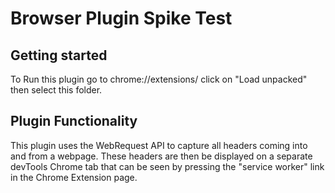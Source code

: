 # Browser Plugin Spike Test


## Getting started

To Run this plugin go to chrome://extensions/ click on "Load unpacked" then select this folder.

## Plugin Functionality

This plugin uses the WebRequest API to capture all headers coming into and from a webpage. These headers are then be displayed on a separate devTools Chrome tab that can be seen by pressing the "service worker" link in the Chrome Extension page.
